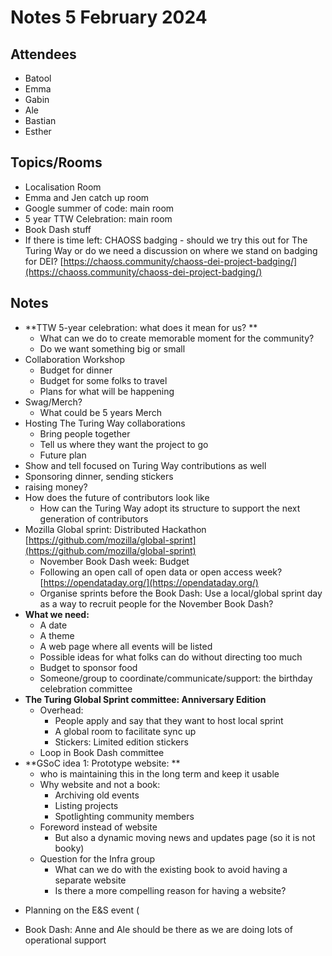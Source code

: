 # Notes 5 February 2024

## Attendees

* Batool
* Emma
* Gabin
* Ale
* Bastian
* Esther

## Topics/Rooms

* Localisation Room
* Emma and Jen catch up room
* Google summer of code: main room
* 5 year TTW Celebration: main room
* Book Dash stuff
* If there is time left: CHAOSS badging - should we try this out for The Turing Way or do we need a discussion on where we stand on badging for DEI? [https://chaoss.community/chaoss-dei-project-badging/](https://chaoss.community/chaoss-dei-project-badging/)

## Notes

* **TTW 5-year celebration: what does it mean for us? **
    * What can we do to create memorable moment for the community?
    * Do we want something big or small
* Collaboration Workshop
    * Budget for dinner
    * Budget for some folks to travel
    * Plans for what will be happening
* Swag/Merch?
    * What could be 5 years Merch
* Hosting The Turing Way collaborations
    * Bring people together
    * Tell us where they want the project to go
    * Future plan
* Show and tell focused on Turing Way contributions as well
* Sponsoring dinner, sending stickers
* raising money?
* How does the future of contributors look like
    * How can the Turing Way adopt its structure to support the next generation of contributors
* Mozilla Global sprint: Distributed Hackathon [https://github.com/mozilla/global-sprint](https://github.com/mozilla/global-sprint)
    * November Book Dash week: Budget
    * Following an open call of open data or open access week? [https://opendataday.org/](https://opendataday.org/)
    * Organise sprints before the Book Dash: Use a local/global sprint day as a way to recruit people for the November Book Dash?
* **What we need:**
    * A date
    * A theme
    * A web page where all events will be listed
    * Possible ideas for what folks can do without directing too much
    * Budget to sponsor food
    * Someone/group to coordinate/communicate/support: the birthday celebration committee
* **The Turing Global Sprint committee: Anniversary Edition**
    * Overhead:
        * People apply and say that they want to host local sprint
        * A global room to facilitate sync up
        * Stickers: Limited edition stickers
    * Loop in Book Dash committee
* **GSoC idea 1: Prototype website: **
    * who is maintaining this in the long term and keep it usable
    * Why website and not a book:
        * Archiving old events
        * Listing projects
        * Spotlighting community members
    * Foreword instead of website
        * But also a dynamic moving news and updates page (so it is not booky)
    * Question for the Infra group
        * What can we do with the existing book to avoid having a separate website
        * Is there a more compelling reason for having a website?
- Planning on the E\&S event (

* Book Dash: Anne and Ale should be there as we are doing lots of operational support
